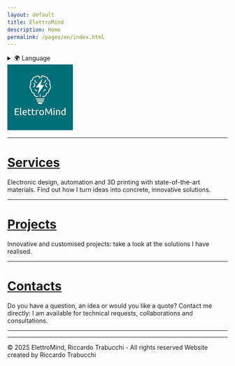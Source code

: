 ```yaml
---
layout: default
title: ElettroMind
description: Home
permalink: /pages/en/index.html
---
```


<details>
  <summary>🌍 Language</summary>
  <ul>
    <li><a href="/index.html">🇮🇹 Italiano</a></li>
    <li><a href="/pages/en/index.html">🇬🇧 English</a></li>
  </ul>
</details>

<img src="/assets/img/logo.png" alt="Logo ElettroMind" width="150">

***

# [Services](/pages/en/services.html)
Electronic design, automation and 3D printing with state-of-the-art materials. 
Find out how I turn ideas into concrete, innovative solutions.

***

# [Projects](/pages/en/projects.md)
Innovative and customised projects: take a look at the solutions I have realised.

***

# [Contacts](/pages/en/contacts.html)
Do you have a question, an idea or would you like a quote?
Contact me directly: I am available for technical requests, collaborations and consultations.

***

---
© 2025 ElettroMind, Riccardo Trabucchi - All rights reserved
Website created by Riccardo Trabucchi
